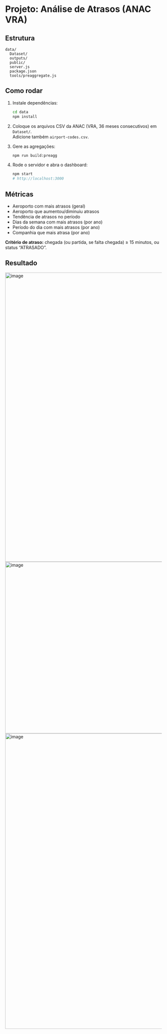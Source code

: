 # Projeto: Análise de Atrasos (ANAC VRA)

## Estrutura
```
data/
  Dataset/       
  outputs/    
  public/   
  server.js    
  package.json
  tools/preaggregate.js
```

## Como rodar
1. Instale dependências:
   ```bash
   cd data
   npm install
   ```

2. Coloque os arquivos CSV da ANAC (VRA, 36 meses consecutivos) em `Dataset/`.  
   Adicione também `airport-codes.csv`.

3. Gere as agregações:
   ```bash
   npm run build:preagg
   ```

4. Rode o servidor e abra o dashboard:
   ```bash
   npm start
   # http://localhost:3000
   ```

## Métricas
- Aeroporto com mais atrasos (geral)  
- Aeroporto que aumentou/diminuiu atrasos  
- Tendência de atrasos no período  
- Dias da semana com mais atrasos (por ano)  
- Período do dia com mais atrasos (por ano)  
- Companhia que mais atrasa (por ano)  

**Critério de atraso:** chegada (ou partida, se falta chegada) ≥ 15 minutos, ou status “ATRASADO”.

## Resultado
<img width="1902" height="930" alt="image" src="https://github.com/user-attachments/assets/f7b91be5-3a29-4cc4-a004-6e9eb0892f26" />

<img width="1888" height="552" alt="image" src="https://github.com/user-attachments/assets/40bdc7aa-b89f-45d3-9199-9cabf3da2b3a" />

<img width="1894" height="950" alt="image" src="https://github.com/user-attachments/assets/65471195-dadc-4a37-932e-d8f875b01c5f" />

